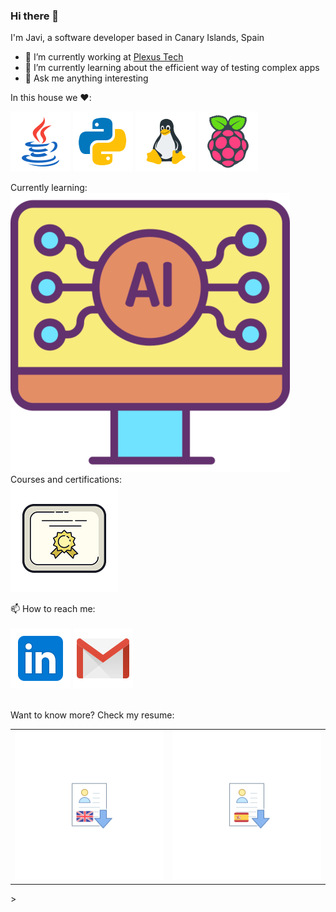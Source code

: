 ### Hi there 👋

I'm Javi, a software developer based in Canary Islands, Spain

- 🔭 I’m currently working at [Plexus Tech ](https://www.linkedin.com/company/plexus-tech)
- 🌱 I’m currently learning about the efficient way of testing complex apps
- 💬 Ask me anything interesting

In this house we :heart::<br>

![Java Badge](
https://github.com/spicymojo/spicymojo/blob/main/files/icons/java.png)
![Python Badge](
https://github.com/spicymojo/spicymojo/blob/main/files/icons/python.png)
![Linux Badge](
https://github.com/spicymojo/spicymojo/blob/main/files/icons/linux.png)
![Raspberry Badge](
https://github.com/spicymojo/spicymojo/blob/main/files/icons/raspberry-pi.png)

Currently learning:<br>
![AI Badge](
https://github.com/spicymojo/spicymojo/blob/main/files/icons/ai.png)
<br>
Courses and certifications:<br>
[![Certification Badge](https://github.com/spicymojo/spicymojo/blob/main/files/icons/certificate.png)](https://github.com/spicymojo/course_certificates)
<br>

📫 How to reach me:<br><br>
[![Linkedin Badge](https://github.com/spicymojo/spicymojo/blob/main/files/icons/linkedin.png)](https://linkedin.com/in/javiersantanagodoy)
[![Gmail Badge](https://github.com/spicymojo/spicymojo/blob/main/files/icons/gmail.png)](mailto:javiersantanagodoy@gmail.com)

<br>
Want to know more? Check my resume:<br>
<table size:2000px><tr>
<td><a href="https://github.com/spicymojo/spicymojo/blob/main/files/documents/CV_Javier_Santana_Godoy_ENG.pdf"><img alt="Qries" src="https://github.com/spicymojo/spicymojo/blob/main/files/icons/download_resume_eng.png"> </td>
<td> <a href="https://github.com/spicymojo/spicymojo/blob/main/files/documents/CV_Javier_Santana_Godoy_ESP.pdf"><img alt="Qries" src="https://github.com/spicymojo/spicymojo/blob/main/files/icons/download_resume_esp.png"> </td>
</tr></table>

<style>
table{
  size: 200px;
}
</style>>
